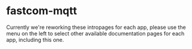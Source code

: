 # fastcom-mqtt

Currently we're reworking these intropages for each app, please use the menu on the left to select other available documentation pages for each app, including this one.
